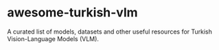 # awesome-turkish-vlm
A curated list of models, datasets and other useful resources for Turkish Vision-Language Models (VLM).

